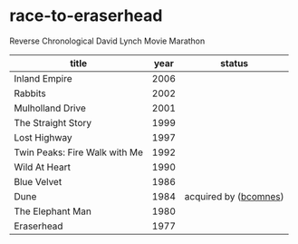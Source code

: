 # race-to-eraserhead

Reverse Chronological David Lynch Movie Marathon

| title | year | status |
| ----- | ---- | ------ |
| Inland Empire | 2006 | |
| Rabbits | 2002 | |
| Mulholland Drive | 2001 | |
| The Straight Story | 1999 | |
| Lost Highway | 1997 | |
| Twin Peaks: Fire Walk with Me | 1992 | |
| Wild At Heart | 1990 | |
| Blue Velvet | 1986 | |
| Dune | 1984 | acquired by ([bcomnes](https://github.com/bcomnes)) |
| The Elephant Man | 1980 | |
| Eraserhead | 1977 | |
